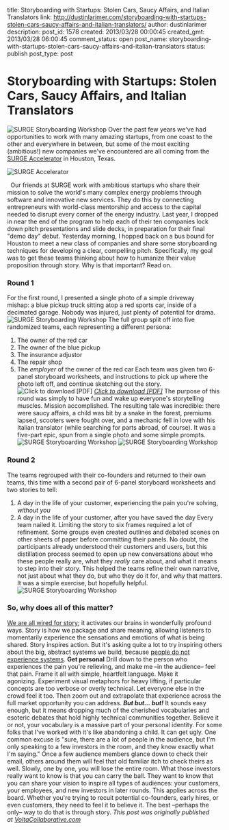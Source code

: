 title: Storyboarding with Startups: Stolen Cars, Saucy Affairs, and Italian Translators
link: http://dustinlarimer.com/storyboarding-with-startups-stolen-cars-saucy-affairs-and-italian-translators/
author: dustinlarimer
description: 
post_id: 1578
created: 2013/03/28 00:00:45
created_gmt: 2013/03/28 06:00:45
comment_status: open
post_name: storyboarding-with-startups-stolen-cars-saucy-affairs-and-italian-translators
status: publish
post_type: post

# Storyboarding with Startups: Stolen Cars, Saucy Affairs, and Italian Translators

![SURGE Storyboarding Workshop](http://voltacollaborative.com/wp-content/uploads/2013/03/SURGE-Storyboarding-2.jpg) Over the past few years we've had opportunities to work with many amazing startups, from one coast to the other and everywhere in between, but some of the most exciting (ambitious!) new companies we've encountered are all coming from the [SURGE Accelerator](http://surgeaccelerator.com/) in Houston, Texas.   

![SURGE Accelerator](http://voltacollaborative.com/wp-content/uploads/2013/03/SURGE-Logo.png)

  Our friends at SURGE work with ambitious startups who share their mission to solve the world's many complex energy problems through software and innovative new services. They do this by connecting entrepreneurs with world-class mentorship and access to the capital needed to disrupt every corner of the energy industry. Last year, I dropped in near the end of the program to help each of their ten companies lock down pitch presentations and slide decks, in preparation for their final "demo day" debut. Yesterday morning, I hopped back on a bus bound for Houston to meet a new class of companies and share some storyboarding techniques for developing a clear, compelling pitch. Specifically, my goal was to get these teams thinking about how to humanize their value proposition through story. Why is that important? Read on.  

### **Round 1**

For the first round, I presented a single photo of a simple driveway mishap: a blue pickup truck sitting atop a red sports car, inside of a decimated garage. Nobody was injured, just plenty of potential for drama. ![SURGE Storyboarding Workshop](http://voltacollaborative.com/wp-content/uploads/2013/03/SURGE-Storyboarding-1.jpg) The full group split off into five randomized teams, each representing a different persona: 

  1. The owner of the red car
  2. The owner of the blue pickup
  3. The insurance adjustor
  4. The repair shop
  5. The _employer_ of the owner of the red car
Each team was given two 6-panel storyboard worksheets, and instructions to pick up where the photo left off, and continue sketching out the story. ![Click to download \[PDF\]](http://voltacollaborative.com/wp-content/uploads/2013/03/Storyboard-Template-Preview.gif) _[Click to download [PDF]](http://voltacollaborative.com/wp-content/uploads/2013/03/VOLTA-Storyboard-Template.pdf)_ The purpose of this round was simply to have fun and wake up everyone's storytelling muscles. Mission accomplished. The resulting tale was incredible: there were saucy affairs, a child was bit by a snake in the forest, premiums lapsed, scooters were fought over, and a mechanic fell in love with his Italian translator (while searching for parts abroad, of course). It was a five-part epic, spun from a single photo and some simple prompts. ![SURGE Storyboarding Workshop](http://voltacollaborative.com/wp-content/uploads/2013/03/SURGE-Storyboarding-4.jpg) ![SURGE Storyboarding Workshop](http://voltacollaborative.com/wp-content/uploads/2013/03/SURGE-Storyboarding-6.jpg)  

### **Round 2**

The teams regrouped with their co-founders and returned to their own teams, this time with a second pair of 6-panel storyboard worksheets and two stories to tell: 

  1. A day in the life of your customer, experiencing the pain you're solving, _without you_
  2. A day in the life of your customer, after you have saved the day
Every team nailed it. Limiting the story to six frames required a lot of refinement. Some groups even created outlines and debated scenes on other sheets of paper before committing their panels. No doubt, the participants already understood their customers and users, but this distillation process seemed to open up new conversations about who these people really are, what they _really_ care about, and what it means to step into their story. This helped the teams refine their own narrative, not just about what they do, but who they do it for, and why that matters. It was a simple exercise, but hopefully helpful. ![SURGE Storyboarding Workshop](http://voltacollaborative.com/wp-content/uploads/2013/03/SURGE-Storyboarding-3.jpg)  

### So, why does all of this matter?

[We are all wired for story](http://www.nytimes.com/2012/03/18/opinion/sunday/the-neuroscience-of-your-brain-on-fiction.html); it activates our brains in wonderfully profound ways. Story is how we package and share meaning, allowing listeners to momentarily experience the sensations and emotions of what is being shared. Story inspires action. But it's asking quite a lot to try inspiring others about the big, abstract systems we build, because [people do not experience systems](http://vimeo.com/20379481). **Get personal** Drill down to the person who experiences the pain you're relieving, and make me –in the audience– feel that pain. Frame it all with simple, heartfelt language. Make it agonizing. Experiment visual metaphors for heavy lifting, if particular concepts are too verbose or overly technical. Let everyone else in the crowd feel it too. Then zoom out and extrapolate that experience across the full market opportunity you can address. **_But but… but!_** It sounds easy enough, but it means dropping much of the cherished vocabularies and esoteric debates that hold highly technical communities together. Believe it or not, your vocabulary is a massive part of your personal identity. For some folks that I've worked with it's like abandoning a child. It can get ugly. One common excuse is "sure, there are a lot of people in the audience, but I'm only speaking to a few investors in the room, and they know exactly what I'm saying." Once a few audience members glance down to check their email, others around them will feel that old familiar itch to check theirs as well. Slowly, one by one, you will lose the entire room. What those investors really want to know is that you can carry the ball. They want to know that you can share your vision to inspire all types of audiences: your customers, your employees, and new investors in later rounds. This applies across the board. Whether you're trying to recuit potential co-founders, early hires, or even customers, they need to feel it to believe it. The best –perhaps the only– way to do that is through story. _This post was originally published at [VoltaCollaborative.com](http://voltacollaborative.com/blog/2013/03/storyboarding-with-startups/)_